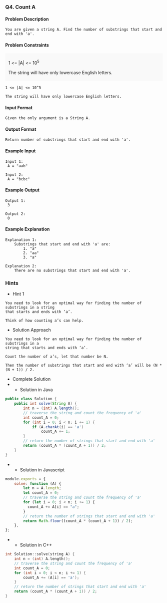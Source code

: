 ### Q4. Count A
#### Problem Description
```text
You are given a string A. Find the number of substrings that start and end with 'a'.
```
#### Problem Constraints
<div style="background-color: #f9f9f9; padding: 5px 10px;">
    <p>1 &lt;= |A| &lt;= 10<sup>5</sup></p>
    <p>The string will have only lowercase English letters.</p>
</div>

```text
1 <= |A| <= 10^5

The string will have only lowercase English letters.
```
#### Input Format
```text
Given the only argument is a String A.
```
#### Output Format
```text
Return number of substrings that start and end with 'a'.
```
#### Example Input
```text
Input 1:
 A = "aab"

Input 2:
 A = "bcbc"
```
#### Example Output
```text
Output 1:
 3

Output 2:
 0
```
#### Example Explanation
```text
Explanation 1:
    Substrings that start and end with 'a' are:
        1. "a"
        2. "aa"
        3. "a"

Explanation 2:
    There are no substrings that start and end with 'a'.
```
### Hints
* Hint 1
```text
You need to look for an optimal way for finding the number of substrings in a string 
that starts and ends with ‘a’.

Think of how counting a’s can help.
```
* Solution Approach
```text
You need to look for an optimal way for finding the number of substrings in a 
string that starts and ends with ‘a’.

Count the number of a’s, let that number be N.

Then the number of substrings that start and end with ‘a’ will be (N * (N + 1)) / 2.
```
* Complete Solution
* * Solution in Java
```java
public class Solution {
    public int solve(String A) {
        int n = (int) A.length();
        // traverse the string and count the frequency of 'a'
        int count_A = 0;
        for (int i = 0; i < n; i += 1) {
            if (A.charAt(i) == 'a')
                count_A += 1;
        }
        // return the number of strings that start and end with 'a'
        return (count_A * (count_A + 1)) / 2;
    }
}
```
* * Solution in Javascript
```javascript
module.exports = {
    solve: function (A) {
        let n = A.length;
        let count_A = 0;
        // traverse the string and count the frequency of 'a'
        for (let i = 0; i < n; i += 1) {
          count_A += A[i] == "a";
        }
        // return the number of strings that start and end with 'a'
        return Math.floor((count_A * (count_A + 1)) / 2);
    },
};
```
* * Solution in C++
```cpp
int Solution::solve(string A) {
    int n = (int) A.length();
    // traverse the string and count the frequency of 'a'
    int count_A = 0;
    for (int i = 0; i < n; i += 1) {
        count_A += (A[i] == 'a');
    }
    // return the number of strings that start and end with 'a'
    return (count_A * (count_A + 1)) / 2;
}
```

